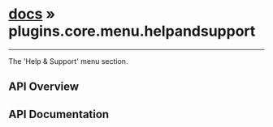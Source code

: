 # [docs](index.md) » plugins.core.menu.helpandsupport
---

The 'Help & Support' menu section.

## API Overview

## API Documentation

